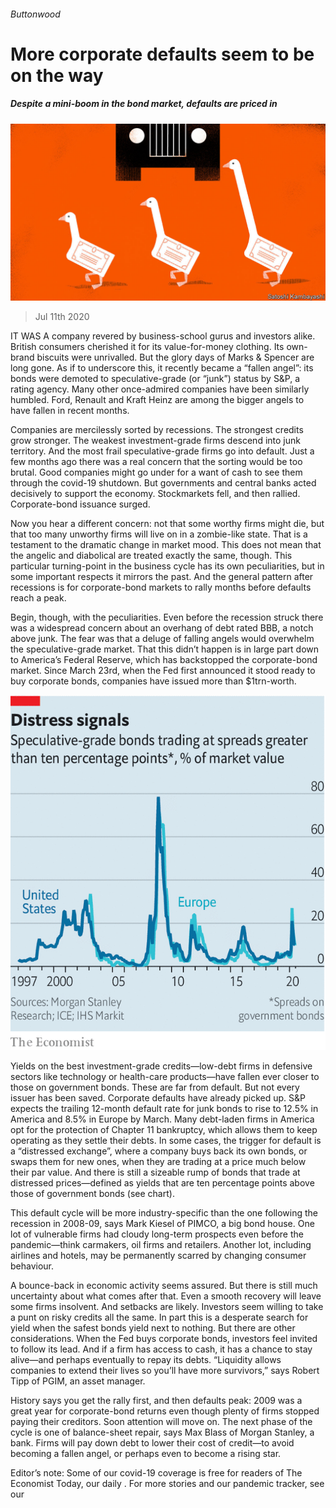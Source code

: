 ###### Buttonwood

# More corporate defaults seem to be on the way 

##### Despite a mini-boom in the bond market, defaults are priced in 

![image](images/20200711_FND010.jpg) 

> Jul 11th 2020 

IT WAS A company revered by business-school gurus and investors alike. British consumers cherished it for its value-for-money clothing. Its own-brand biscuits were unrivalled. But the glory days of Marks &amp; Spencer are long gone. As if to underscore this, it recently became a “fallen angel”: its bonds were demoted to speculative-grade (or “junk”) status by S&amp;P, a rating agency. Many other once-admired companies have been similarly humbled. Ford, Renault and Kraft Heinz are among the bigger angels to have fallen in recent months.

Companies are mercilessly sorted by recessions. The strongest credits grow stronger. The weakest investment-grade firms descend into junk territory. And the most frail speculative-grade firms go into default. Just a few months ago there was a real concern that the sorting would be too brutal. Good companies might go under for a want of cash to see them through the covid-19 shutdown. But governments and central banks acted decisively to support the economy. Stockmarkets fell, and then rallied. Corporate-bond issuance surged.


Now you hear a different concern: not that some worthy firms might die, but that too many unworthy firms will live on in a zombie-like state. That is a testament to the dramatic change in market mood. This does not mean that the angelic and diabolical are treated exactly the same, though. This particular turning-point in the business cycle has its own peculiarities, but in some important respects it mirrors the past. And the general pattern after recessions is for corporate-bond markets to rally months before defaults reach a peak.

Begin, though, with the peculiarities. Even before the recession struck there was a widespread concern about an overhang of debt rated BBB, a notch above junk. The fear was that a deluge of falling angels would overwhelm the speculative-grade market. That this didn’t happen is in large part down to America’s Federal Reserve, which has backstopped the corporate-bond market. Since March 23rd, when the Fed first announced it stood ready to buy corporate bonds, companies have issued more than $1trn-worth.

![image](images/20200711_FNC401.png) 


Yields on the best investment-grade credits—low-debt firms in defensive sectors like technology or health-care products—have fallen ever closer to those on government bonds. These are far from default. But not every issuer has been saved. Corporate defaults have already picked up. S&amp;P expects the trailing 12-month default rate for junk bonds to rise to 12.5% in America and 8.5% in Europe by March. Many debt-laden firms in America opt for the protection of Chapter 11 bankruptcy, which allows them to keep operating as they settle their debts. In some cases, the trigger for default is a “distressed exchange”, where a company buys back its own bonds, or swaps them for new ones, when they are trading at a price much below their par value. And there is still a sizeable rump of bonds that trade at distressed prices—defined as yields that are ten percentage points above those of government bonds (see chart).

This default cycle will be more industry-specific than the one following the recession in 2008-09, says Mark Kiesel of PIMCO, a big bond house. One lot of vulnerable firms had cloudy long-term prospects even before the pandemic—think carmakers, oil firms and retailers. Another lot, including airlines and hotels, may be permanently scarred by changing consumer behaviour.

A bounce-back in economic activity seems assured. But there is still much uncertainty about what comes after that. Even a smooth recovery will leave some firms insolvent. And setbacks are likely. Investors seem willing to take a punt on risky credits all the same. In part this is a desperate search for yield when the safest bonds yield next to nothing. But there are other considerations. When the Fed buys corporate bonds, investors feel invited to follow its lead. And if a firm has access to cash, it has a chance to stay alive—and perhaps eventually to repay its debts. “Liquidity allows companies to extend their lives so you’ll have more survivors,” says Robert Tipp of PGIM, an asset manager.

History says you get the rally first, and then defaults peak: 2009 was a great year for corporate-bond returns even though plenty of firms stopped paying their creditors. Soon attention will move on. The next phase of the cycle is one of balance-sheet repair, says Max Blass of Morgan Stanley, a bank. Firms will pay down debt to lower their cost of credit—to avoid becoming a fallen angel, or perhaps even to become a rising star.

Editor’s note: Some of our covid-19 coverage is free for readers of The Economist Today, our daily . For more stories and our pandemic tracker, see our 

